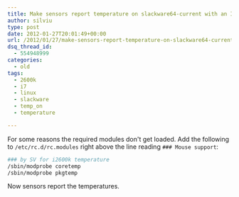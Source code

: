 ```yaml
---
title: Make sensors report temperature on slackware64-current with an Intel I7 2600k
author: silviu
type: post
date: 2012-01-27T20:01:49+00:00
url: /2012/01/27/make-sensors-report-temperature-on-slackware64-current-with-an-intel-i7-2600k/
dsq_thread_id:
  - 554948999
categories:
  - old
tags:
  - 2600k
  - i7
  - linux
  - slackware
  - temp_on
  - temperature

---
```

For some reasons the required modules don't get loaded. Add the following to `/etc/rc.d/rc.modules` right above the line reading `### Mouse support`:

```bash
### by SV for i2600k temperature
/sbin/modprobe coretemp
/sbin/modprobe pkgtemp
```

Now sensors report the temperatures.